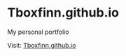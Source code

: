 # Tboxfinn.github.io
My personal portfolio

Visit: <a href="https://Tboxfinn.github.io">Tboxfinn.github.io</a>
